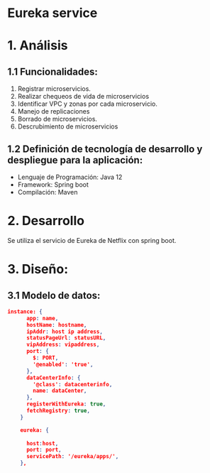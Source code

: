 # Eureka service

# 1. Análisis

## 1.1 Funcionalidades:

1. Registrar microservicios.
2. Realizar chequeos de vida de microservicios
3. Identificar VPC y zonas por cada microservicio. 
4. Manejo de replicaciones 
5. Borrado de microservicios. 
6. Descrubimiento de microservicios

## 1.2 Definición de tecnología de desarrollo y despliegue para la aplicación:

* Lenguaje de Programación: Java 12
* Framework: Spring boot
* Compilación: Maven


# 2. Desarrollo

Se utiliza el servicio de Eureka de Netflix con spring boot. 

# 3. Diseño:

## 3.1 Modelo de datos:

```json
instance: {
      app: name,
      hostName: hostname,
      ipAddr: host ip address,
      statusPageUrl: statusURL,
      vipAddress: vipaddress,
      port: {
        $: PORT,
        '@enabled': 'true',
      },
      dataCenterInfo: {
        '@class': datacenterinfo,
        name: dataCenter,
      },
      registerWithEureka: true,
      fetchRegistry: true,
    }
```

```json
    eureka: {
    
      host:host,
      port: port,
      servicePath: '/eureka/apps/',
    },
```


